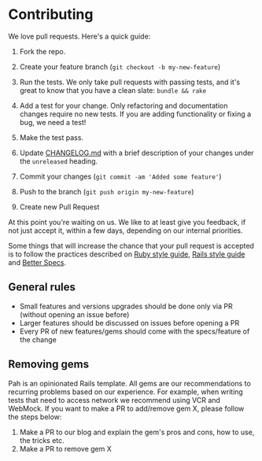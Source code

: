 # Contributing

We love pull requests. Here's a quick guide:

1. Fork the repo.

1. Create your feature branch (`git checkout -b my-new-feature`)

1. Run the tests. We only take pull requests with passing tests, and it's great
to know that you have a clean slate: `bundle && rake`

1. Add a test for your change. Only refactoring and documentation changes
require no new tests. If you are adding functionality or fixing a bug, we need
a test!

1. Make the test pass.

1. Update [CHANGELOG.md](https://github.com/Helabs/pah/blob/master/CHANGELOG.md) with a brief description of your changes under the `unreleased` heading.

1. Commit your changes (`git commit -am 'Added some feature'`)

1. Push to the branch (`git push origin my-new-feature`)

1. Create new Pull Request

At this point you're waiting on us. We like to at least give you feedback, if not just 
accept it, within a few days, depending on our internal priorities.

Some things that will increase the chance that your pull request is accepted is to follow the practices described on [Ruby style guide](https://github.com/bbatsov/ruby-style-guide), [Rails style guide](https://github.com/bbatsov/rails-style-guide) and [Better Specs](http://betterspecs.org/).

## General rules

- Small features and versions upgrades should be done only via PR (without opening an issue before)
- Larger features should be discussed on issues before opening a PR
- Every PR of new features/gems should come with the specs/feature of the change

## Removing gems

Pah is an opinionated Rails template. All gems are our recommendations to recurring problems based on our experience. For example, when writing tests that need to access network we recommend using VCR and WebMock.
If you want to make a PR to add/remove gem X, please follow the steps below:

1. Make a PR to our blog and explain the gem's pros and cons, how to use, the tricks etc.
1. Make a PR to remove gem X
